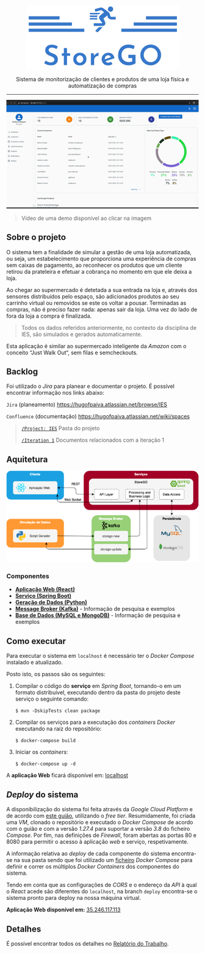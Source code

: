 <p align="center">
  <img  src="/reports/images/logo_transparent_resized.png">
</p>

<p align="center">
Sistema de monitorização de clientes e produtos de uma loja física e automatização de compras
</p>

<hr>

<p align="center">

<a href="https://youtu.be/6S7CLQYnE50">
    <img src="/reports/images/demo.gif" alt="Demo">
  </a>

> Vídeo de uma demo disponível ao clicar na imagem
</p>

## Sobre o projeto

O sistema tem a finalidade de simular a gestão de uma loja automatizada, ou seja, um estabelecimento que proporciona uma experiência de compras sem caixas de pagamento, ao reconhecer os produtos que um cliente retirou da prateleira e efetuar a cobrança no momento em que ele deixa a loja.

Ao chegar ao supermercado é detetada a sua entrada na loja e, através dos sensores distribuídos pelo espaço, são adicionados produtos ao seu carrinho virtual ou removidos se este os voltar a pousar. Terminadas as compras, não é preciso fazer nada: apenas sair da loja. Uma vez do lado de fora da loja a compra é finalizada.

> Todos os dados referidos anteriormente, no contexto da disciplina de IES, são simulados e gerados automaticamente.

Esta aplicação é similar ao supermercado inteligente da _Amazon_ com o conceito “Just Walk Out“, sem filas e sem ​checkouts​.


## Backlog 
Foi utilizado o _Jira_ para planear e documentar o projeto. É possível encontrar informação nos links abaixo:

`Jira` (planeamento) https://hugofpaiva.atlassian.net/browse/IES

`Confluence` (documentação) https://hugofpaiva.atlassian.net/wiki/spaces

> [`/Project: IES`](https://hugofpaiva.atlassian.net/wiki/spaces/IES) Pasta do projeto
>
> [`/Iteration 1`](https://hugofpaiva.atlassian.net/wiki/spaces/I1/overview) Documentos relacionados com a iteração 1 

## Aquitetura

<p align="center">
  <img  src="/reports/images/architecture.png">
</p>

### Componentes

- [**Aplicação Web (React)**](./projreact)
- [**Serviço (Spring Boot)**](./projservice)
- [**Geração de Dados (Python)**](./projDataGeneration)
- [**Message Broker (Kafka)**](./projKafkaBroker) - Informação de pesquisa e exemplos
- [**Base de Dados (MySQL e MongoDB)**](./projDB) - Informação de pesquisa e exemplos

## Como executar

Para executar o sistema em `localhost` é necessário ter o _Docker Compose_ instalado e atualizado.

Posto isto, os passos são os seguintes:

1. Compilar o código do **serviço** em _Spring Boot_, tornando-o em um formato distribuível, executando dentro da pasta do projeto deste serviço o seguinte comando:
   
    ```
    $ mvn -DskipTests clean package
    ```
    
2. Compilar os serviços para a executação dos _containers Docker_ executando na raiz do repositório:
   
    ```
    $ docker-compose build
    ```
    
3. Iniciar os _containers_:
    
    ```
    $ docker-compose up -d
    ```
    
A **aplicação Web** ficará disponível em: [localhost](http://localhost)

## _Deploy_ do sistema

A disponibilização do sistema foi feita através da _Google Cloud Platform_ e de acordo com [este guião](https://cloud.google.com/community/tutorials/docker-compose-on-container-optimized-os), utilizando o _free tier_. Resumidamente, foi criada uma _VM_, clonado o repositório e executado o _Docker Compose_ de acordo com o guião e com a versão _1.27.4_ para suportar a versão _3.8_ do ficheiro _Compose_. Por fim, nas definições de _Firewall_, foram abertas as portas 80 e 8080 para permitir o acesso à aplicação _web_ e serviço, respetivamente.

A informação relativa ao _deploy_ de cada componente do sistema encontra-se na sua pasta sendo que foi utilizado um [ficheiro](./docker-compose.yml) _Docker Compose_ para definir e correr os múltiplos _Docker Containers_ dos componentes do sistema.

Tendo em conta que as configurações de _CORS_ e o endereço da _API_ à qual o _React_ acede são diferentes do `localhost`, na branch `deploy` encontra-se o sistema pronto para deploy na nossa máquina virtual.

**Aplicação Web disponível em:** [35.246.117.113](http://35.246.117.113)

## Detalhes

É possível encontrar todos os detalhes no [Relatório do Trabalho](/reports/relatorio_final.pdf).
